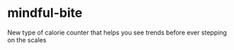 # mindful-bite
New type of calorie counter that helps you see trends before ever stepping on the scales
